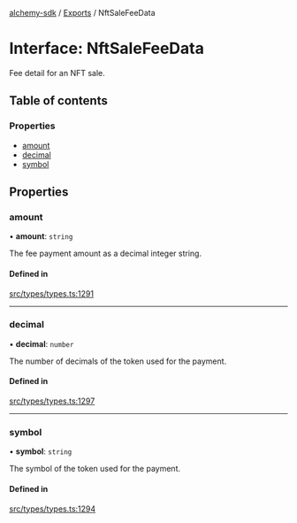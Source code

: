 [alchemy-sdk](../README.md) / [Exports](../modules.md) / NftSaleFeeData

# Interface: NftSaleFeeData

Fee detail for an NFT sale.

## Table of contents

### Properties

- [amount](NftSaleFeeData.md#amount)
- [decimal](NftSaleFeeData.md#decimal)
- [symbol](NftSaleFeeData.md#symbol)

## Properties

### amount

• **amount**: `string`

The fee payment amount as a decimal integer string.

#### Defined in

[src/types/types.ts:1291](https://github.com/alchemyplatform/alchemy-sdk-js/blob/7bf2430/src/types/types.ts#L1291)

___

### decimal

• **decimal**: `number`

The number of decimals of the token used for the payment.

#### Defined in

[src/types/types.ts:1297](https://github.com/alchemyplatform/alchemy-sdk-js/blob/7bf2430/src/types/types.ts#L1297)

___

### symbol

• **symbol**: `string`

The symbol of the token used for the payment.

#### Defined in

[src/types/types.ts:1294](https://github.com/alchemyplatform/alchemy-sdk-js/blob/7bf2430/src/types/types.ts#L1294)
